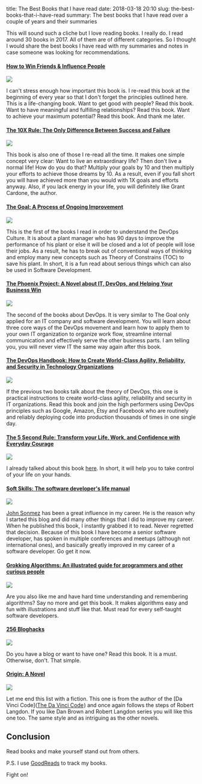 title: The Best Books that I have read
date: 2018-03-18 20:10
slug: the-best-books-that-i-have-read
summary: The best books that I have read over a couple of years and their summaries

This will sound such a cliche but I love reading books. I really do. I read around 30 books
in 2017. All of them are of different categories. So I thought I would share the best books I have read
with my summaries and notes in case someone was looking for recommendations.

#### <a target="_blank" href="https://www.amazon.com/gp/product/0671027034/ref=as_li_tl?ie=UTF8&camp=1789&creative=9325&creativeASIN=0671027034&linkCode=as2&tag=rahmonov-20&linkId=4c9031f690b5822d1e20425627264af2">How to Win Friends &amp; Influence People</a><img src="//ir-na.amazon-adsystem.com/e/ir?t=rahmonov-20&l=am2&o=1&a=0671027034" width="1" height="1" border="0" alt="How to win friends and influence people" style="border:none !important; margin:0px !important;" />

<a target="_blank"  href="https://www.amazon.com/gp/product/0671027034/ref=as_li_tl?ie=UTF8&camp=1789&creative=9325&creativeASIN=0671027034&linkCode=as2&tag=rahmonov-20&linkId=ad0e499261f27c34757faf86b02690f4"><img border="0" src="//ws-na.amazon-adsystem.com/widgets/q?_encoding=UTF8&MarketPlace=US&ASIN=0671027034&ServiceVersion=20070822&ID=AsinImage&WS=1&Format=_SL250_&tag=rahmonov-20" ></a><img src="//ir-na.amazon-adsystem.com/e/ir?t=rahmonov-20&l=am2&o=1&a=0671027034" width="1" height="1" border="0" alt="How to win friends and influence people" style="border:none !important; margin:0px !important;" />

I can't stress enough how important this book is. I re-read this book at the beginning of every year so that I
don't forget the principles outlined here. This is a life-changing book. Want to get good with people? Read this book.
Want to have meaningful and fulfilling relationships? Read this book. Want to achieve your maximum potential? Read this book. And thank me later.

#### <a target="_blank" href="https://www.amazon.com/gp/product/0470627603/ref=as_li_tl?ie=UTF8&camp=1789&creative=9325&creativeASIN=0470627603&linkCode=as2&tag=rahmonov-20&linkId=cd98296c1b827bd1863ec3f3ffde9670">The 10X Rule: The Only Difference Between Success and Failure</a><img src="//ir-na.amazon-adsystem.com/e/ir?t=rahmonov-20&l=am2&o=1&a=0470627603" width="1" height="1" border="0" alt="The 10X Rule" style="border:none !important; margin:0px !important;" />

<a target="_blank"  href="https://www.amazon.com/gp/product/0470627603/ref=as_li_tl?ie=UTF8&camp=1789&creative=9325&creativeASIN=0470627603&linkCode=as2&tag=rahmonov-20&linkId=93d1130b851934a0930d805c296790cf"><img border="0" src="//ws-na.amazon-adsystem.com/widgets/q?_encoding=UTF8&MarketPlace=US&ASIN=0470627603&ServiceVersion=20070822&ID=AsinImage&WS=1&Format=_SL250_&tag=rahmonov-20" ></a><img src="//ir-na.amazon-adsystem.com/e/ir?t=rahmonov-20&l=am2&o=1&a=0470627603" width="1" height="1" border="0" alt="The 10X Rule" style="border:none !important; margin:0px !important;" />

This book is also one of those I re-read all the time. It makes one simple concept very clear: Want to live an extraordinary
life? Then don't live a normal life! How do you do that? Multiply your goals by 10 and then multiply your efforts to achieve those dreams by 10.
As a result, even if you fall short you will have achieved more than you would with 1X goals and efforts anyway. Also, if you lack energy in your life,
you will definitely like Grant Cardone, the author.

#### <a target="_blank" href="https://www.amazon.com/gp/product/0884271951/ref=as_li_tl?ie=UTF8&camp=1789&creative=9325&creativeASIN=0884271951&linkCode=as2&tag=rahmonov-20&linkId=fd764ca2d118944d03ba6fd532adbcca">The Goal: A Process of Ongoing Improvement</a><img src="//ir-na.amazon-adsystem.com/e/ir?t=rahmonov-20&l=am2&o=1&a=0884271951" width="1" height="1" border="0" alt="The Goal" style="border:none !important; margin:0px !important;" />

<a target="_blank"  href="https://www.amazon.com/gp/product/0884271951/ref=as_li_tl?ie=UTF8&camp=1789&creative=9325&creativeASIN=0884271951&linkCode=as2&tag=rahmonov-20&linkId=a00176f872c480aadb0c1a33d304f3f9"><img border="0" src="//ws-na.amazon-adsystem.com/widgets/q?_encoding=UTF8&MarketPlace=US&ASIN=0884271951&ServiceVersion=20070822&ID=AsinImage&WS=1&Format=_SL250_&tag=rahmonov-20" ></a><img src="//ir-na.amazon-adsystem.com/e/ir?t=rahmonov-20&l=am2&o=1&a=0884271951" width="1" height="1" border="0" alt="The Goal" style="border:none !important; margin:0px !important;" />

This is the first of the books I read in order to understand the DevOps Culture. It is about a plant manager who has 90 days to improve the performance
of his plant or else it will be closed and a lot of people will lose their jobs. As a result, he has to break out of conventional ways of
thinking and employ many new concepts such as Theory of Constrains (TOC) to save his plant. In short, it is a fun read about serious things which can also be
used in Software Development.

#### <a target="_blank" href="https://www.amazon.com/gp/product/1942788290/ref=as_li_tl?ie=UTF8&camp=1789&creative=9325&creativeASIN=1942788290&linkCode=as2&tag=rahmonov-20&linkId=fd9385e608a8026d710eb0f9df9109ee">The Phoenix Project: A Novel about IT, DevOps, and Helping Your Business Win</a><img src="//ir-na.amazon-adsystem.com/e/ir?t=rahmonov-20&l=am2&o=1&a=1942788290" width="1" height="1" border="0" alt="The Phoenix Project" style="border:none !important; margin:0px !important;" />

<a target="_blank"  href="https://www.amazon.com/gp/product/1942788290/ref=as_li_tl?ie=UTF8&camp=1789&creative=9325&creativeASIN=1942788290&linkCode=as2&tag=rahmonov-20&linkId=14244ee44287b0220277a10f038ee5e1"><img border="0" src="//ws-na.amazon-adsystem.com/widgets/q?_encoding=UTF8&MarketPlace=US&ASIN=1942788290&ServiceVersion=20070822&ID=AsinImage&WS=1&Format=_SL250_&tag=rahmonov-20" ></a><img src="//ir-na.amazon-adsystem.com/e/ir?t=rahmonov-20&l=am2&o=1&a=1942788290" width="1" height="1" border="0" alt="The Phoenix Project" style="border:none !important; margin:0px !important;" />

The second of the books about DevOps. It is very similar to The Goal only applied for an IT company and software development. You will learn about
three core ways of the DevOps movement and learn how to apply them to your own IT organization to organize work flow, streamline internal communication and effectively
serve the other business parts. I am telling you, you will never view IT the same way again after this book.

#### <a target="_blank" href="https://www.amazon.com/gp/product/1942788002/ref=as_li_tl?ie=UTF8&camp=1789&creative=9325&creativeASIN=1942788002&linkCode=as2&tag=rahmonov-20&linkId=74c98a8a14aecc0cada4400461cae8fb">The DevOps Handbook: How to Create World-Class Agility, Reliability, and Security in Technology Organizations</a><img src="//ir-na.amazon-adsystem.com/e/ir?t=rahmonov-20&l=am2&o=1&a=1942788002" width="1" height="1" border="0" alt="The DevOps Handbook" style="border:none !important; margin:0px !important;" />

<a target="_blank"  href="https://www.amazon.com/gp/product/1942788002/ref=as_li_tl?ie=UTF8&camp=1789&creative=9325&creativeASIN=1942788002&linkCode=as2&tag=rahmonov-20&linkId=501e009987750090f56e78a1c5224e6a"><img border="0" src="//ws-na.amazon-adsystem.com/widgets/q?_encoding=UTF8&MarketPlace=US&ASIN=1942788002&ServiceVersion=20070822&ID=AsinImage&WS=1&Format=_SL250_&tag=rahmonov-20" ></a><img src="//ir-na.amazon-adsystem.com/e/ir?t=rahmonov-20&l=am2&o=1&a=1942788002" width="1" height="1" border="0" alt="The DevOps Handbook" style="border:none !important; margin:0px !important;" />

If the previous two books talk about the theory of DevOps, this one is practical instructions to create world-class agility, reliability and security
in IT organizations. Read this book and join the high performers using DevOps principles such as Google, Amazon, Etsy and Facebook who are routinely and
reliably deploying code into production thousands of times in one single day.

#### <a target="_blank" href="https://www.amazon.com/gp/product/1682612384/ref=as_li_tl?ie=UTF8&camp=1789&creative=9325&creativeASIN=1682612384&linkCode=as2&tag=rahmonov-20&linkId=ab0ea50bd6d756a9cc862b2cdd5cf87d">The 5 Second Rule: Transform your Life, Work, and Confidence with Everyday Courage</a><img src="//ir-na.amazon-adsystem.com/e/ir?t=rahmonov-20&l=am2&o=1&a=1682612384" width="1" height="1" border="0" alt="The 5 Second Rule" style="border:none !important; margin:0px !important;" />

<a target="_blank"  href="https://www.amazon.com/gp/product/1682612384/ref=as_li_tl?ie=UTF8&camp=1789&creative=9325&creativeASIN=1682612384&linkCode=as2&tag=rahmonov-20&linkId=66bd7705c9f54578abf97e5c58834da9"><img border="0" src="//ws-na.amazon-adsystem.com/widgets/q?_encoding=UTF8&MarketPlace=US&ASIN=1682612384&ServiceVersion=20070822&ID=AsinImage&WS=1&Format=_SL250_&tag=rahmonov-20" ></a><img src="//ir-na.amazon-adsystem.com/e/ir?t=rahmonov-20&l=am2&o=1&a=1682612384" width="1" height="1" border="0" alt="The 5 Second Rule" style="border:none !important; margin:0px !important;" />

I already talked about this book [here](/posts/you-are-a-genius/). In short, it will help you to take control of your life on your hands.

#### <a target="_blank" href="https://www.amazon.com/gp/product/1617292397/ref=as_li_tl?ie=UTF8&camp=1789&creative=9325&creativeASIN=1617292397&linkCode=as2&tag=rahmonov-20&linkId=70b8d68e04d72cce5146ac67342a2388">Soft Skills: The software developer's life manual</a><img src="//ir-na.amazon-adsystem.com/e/ir?t=rahmonov-20&l=am2&o=1&a=1617292397" width="1" height="1" border="0" alt="Soft Skills" style="border:none !important; margin:0px !important;" />

<a target="_blank"  href="https://www.amazon.com/gp/product/1617292397/ref=as_li_tl?ie=UTF8&camp=1789&creative=9325&creativeASIN=1617292397&linkCode=as2&tag=rahmonov-20&linkId=d2ece1d1245ff2fa0f07985345c162d5"><img border="0" src="//ws-na.amazon-adsystem.com/widgets/q?_encoding=UTF8&MarketPlace=US&ASIN=1617292397&ServiceVersion=20070822&ID=AsinImage&WS=1&Format=_SL250_&tag=rahmonov-20" ></a><img src="//ir-na.amazon-adsystem.com/e/ir?t=rahmonov-20&l=am2&o=1&a=1617292397" width="1" height="1" border="0" alt="Soft Skills" style="border:none !important; margin:0px !important;" />

[John Sonmez](http://simpleprogrammer.com/) has been a great influence in my career. He is the reason why I started this blog and did many other things that I did
to improve my career. When he published this book, I instantly grabbed it to read. Never regretted that decision. Because of this book I have become a
senior software developer, has spoken in multiple conferences and meetups (although not international ones), and basically greatly improved in my career of a software developer.
Go get it now.

#### <a target="_blank" href="https://www.amazon.com/gp/product/1617292230/ref=as_li_tl?ie=UTF8&camp=1789&creative=9325&creativeASIN=1617292230&linkCode=as2&tag=rahmonov-20&linkId=0d8864dd8d77820b0cd88a3d89482d27">Grokking Algorithms: An illustrated guide for programmers and other curious people</a><img src="//ir-na.amazon-adsystem.com/e/ir?t=rahmonov-20&l=am2&o=1&a=1617292230" width="1" height="1" border="0" alt="Grokking Algorithms" style="border:none !important; margin:0px !important;" />

<a target="_blank"  href="https://www.amazon.com/gp/product/1617292230/ref=as_li_tl?ie=UTF8&camp=1789&creative=9325&creativeASIN=1617292230&linkCode=as2&tag=rahmonov-20&linkId=ae40a76fc9e96fa7687a22e8bb371ce9"><img border="0" src="//ws-na.amazon-adsystem.com/widgets/q?_encoding=UTF8&MarketPlace=US&ASIN=1617292230&ServiceVersion=20070822&ID=AsinImage&WS=1&Format=_SL250_&tag=rahmonov-20" ></a><img src="//ir-na.amazon-adsystem.com/e/ir?t=rahmonov-20&l=am2&o=1&a=1617292230" width="1" height="1" border="0" alt="Grokking Algorithms" style="border:none !important; margin:0px !important;" />

Are you also like me and have hard time understanding and remembering algorithms? Say no more and get this book. It makes algorithms easy and fun
with illustrations and stuff like that. Must read for every self-taught software developers.

#### <a target="_blank" href="https://www.amazon.com/gp/product/1537688669/ref=as_li_tl?ie=UTF8&camp=1789&creative=9325&creativeASIN=1537688669&linkCode=as2&tag=rahmonov-20&linkId=883cb51120cd5768029cce63aa52a8d9">256 Bloghacks</a><img src="//ir-na.amazon-adsystem.com/e/ir?t=rahmonov-20&l=am2&o=1&a=1537688669" width="1" height="1" border="0" alt="256 Bloghacks" style="border:none !important; margin:0px !important;" />

<a target="_blank"  href="https://www.amazon.com/gp/product/1537688669/ref=as_li_tl?ie=UTF8&camp=1789&creative=9325&creativeASIN=1537688669&linkCode=as2&tag=rahmonov-20&linkId=eaa7cdec117b3946bba7ab02db26ad91"><img border="0" src="//ws-na.amazon-adsystem.com/widgets/q?_encoding=UTF8&MarketPlace=US&ASIN=1537688669&ServiceVersion=20070822&ID=AsinImage&WS=1&Format=_SL250_&tag=rahmonov-20" ></a><img src="//ir-na.amazon-adsystem.com/e/ir?t=rahmonov-20&l=am2&o=1&a=1537688669" width="1" height="1" border="0" alt="256 Bloghacks" style="border:none !important; margin:0px !important;" />

Do you have a blog or want to have one? Read this book. It is a must. Otherwise, don't. That simple.

#### <a target="_blank" href="https://www.amazon.com/gp/product/0385514239/ref=as_li_tl?ie=UTF8&camp=1789&creative=9325&creativeASIN=0385514239&linkCode=as2&tag=rahmonov-20&linkId=a89ba5399d4941573e091fa452b701b7">Origin: A Novel</a><img src="//ir-na.amazon-adsystem.com/e/ir?t=rahmonov-20&l=am2&o=1&a=0385514239" width="1" height="1" border="0" alt="Origin" style="border:none !important; margin:0px !important;" />

<a target="_blank"  href="https://www.amazon.com/gp/product/0385514239/ref=as_li_tl?ie=UTF8&camp=1789&creative=9325&creativeASIN=0385514239&linkCode=as2&tag=rahmonov-20&linkId=cb616c0d2e71dfb4315e67f1f46fa472"><img border="0" src="//ws-na.amazon-adsystem.com/widgets/q?_encoding=UTF8&MarketPlace=US&ASIN=0385514239&ServiceVersion=20070822&ID=AsinImage&WS=1&Format=_SL250_&tag=rahmonov-20" ></a><img src="//ir-na.amazon-adsystem.com/e/ir?t=rahmonov-20&l=am2&o=1&a=0385514239" width="1" height="1" border="0" alt="Origin" style="border:none !important; margin:0px !important;" />

Let me end this list with a fiction. This one is from the author of the [Da Vinci Code](<a target="_blank" href="https://www.amazon.com/gp/product/0307474275/ref=as_li_tl?ie=UTF8&camp=1789&creative=9325&creativeASIN=0307474275&linkCode=as2&tag=rahmonov-20&linkId=7f4d59a5fdcefa2e95ee11bb36143ab1">The Da Vinci Code</a><img src="//ir-na.amazon-adsystem.com/e/ir?t=rahmonov-20&l=am2&o=1&a=0307474275" width="1" height="1" border="0" alt="Da Vinci Code" style="border:none !important; margin:0px !important;" />)
and once again follows the steps of Robert Langdon. If you like Dan Brown and Robert Langdon series you will like this one too. The same style and as intriguing as the other novels.

## Conclusion
Read books and make yourself stand out from others.

P.S. I use [GoodReads](https://www.goodreads.com/) to track my books.

Fight on!

